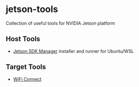 # jetson-tools

Collection of useful tools for NVIDIA Jetson platform

## Host Tools

* [Jetson SDK Manager](host/jetson-sdkmanager-runner/) installer and runner for Ubuntu/WSL

## Target Tools

* [WiFi Connect](target/jetson-wifi-connect/)
